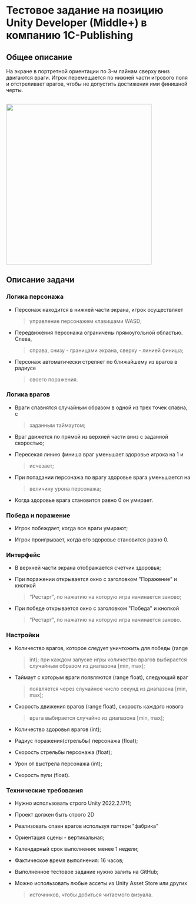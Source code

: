 # Тестовое задание на позицию Unity Developer (Middle+) в компанию 1C-Publishing

## Общее описание

На экране в портретной ориентации по 3-м лайнам сверху вниз двигаются
враги. Игрок перемещается по нижней части игрового поля и отстреливает
врагов, чтобы не допустить достижения ими финишной черты.

## <img src="media/image1.png" style="width:4.10962in;height:4.52604in" />

## Описание задачи

### Логика персонажа

-   Персонаж находится в нижней части экрана, игрок осуществляет
    > управление персонажем клавишами WASD;

-   Передвижения персонажа ограничены прямоугольной областью. Слева,
    > справа, снизу - границами экрана, сверху - линией финиша;

-   Персонаж автоматически стреляет по ближайшему из врагов в радиусе
    > своего поражения.

### Логика врагов

-   Враги спавнятся случайным образом в одной из трех точек спавна, с
    > заданным таймаутом;

-   Враг движется по прямой из верхней части вниз с заданной скоростью;

-   Пересекая линию финиша враг уменьшает здоровье игрока на 1 и
    > исчезает;

-   При попадании персонажа по врагу здоровье врага уменьшается на
    > величину урона персонажа;

-   Когда здоровье врага становится равно 0 он умирает.

### Победа и поражение

-   Игрок побеждает, когда все враги умирают;

-   Игрок проигрывает, когда его здоровье становится равно 0.

### Интерфейс

-   В верхней части экрана отображается счетчик здоровья;

-   При поражении открывается окно с заголовком "Поражение" и кнопкой
    > “Рестарт”, по нажатию на которую игра начинается заново;

-   При победе открывается окно с заголовком "Победа" и кнопкой
    > “Рестарт”, по нажатию на которую игра начинается заново.

### Настройки

-   Количество врагов, которое следует уничтожить для победы (range
    > int); при каждом запуске игры количество врагов выбирается
    > случайным образом из диапазона \[min, max\];

-   Таймаут с которым враги появляются (range float), следующий враг
    > появляется через случайное число секунд из диапазона \[min, max\];

-   Скорость движения врагов (range float), скорость каждого нового
    > врага выбирается случайно из диапазона \[min, max\];

-   Количество здоровья врагов (int);

-   Радиус поражения(стрельбы) персонажа (float);

-   Скорость стрельбы персонажа (float);

-   Урон от выстрела персонажа (int);

-   Скорость пули (float).

### Технические требования

-   Нужно использовать строго Unity 2022.2.17f1;

-   Проект должен быть строго 2D

-   Реализовать спавн врагов используя паттерн "фабрика"

-   Ориентация сцены - вертикальная;

-   Календарный срок выполнения: менее 1 недели;

-   Фактическое время выполнения: 16 часов;

-   Выполненное тестовое задание нужно залить на GitHub;

-   Можно использовать любые ассеты из Unity Asset Store или других
    > источников, чтобы добиться читаемого визуала.
